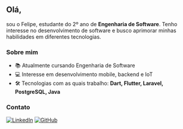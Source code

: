 ## Olá, 

sou o Felipe, estudante do 2º ano de **Engenharia de Software**. Tenho interesse no desenvolvimento de software e busco aprimorar minhas habilidades em diferentes tecnologias.

### Sobre mim
- 📚 Atualmente cursando Engenharia de Software
- 💻 Interesse em desenvolvimento mobile, backend e IoT
- 🛠 Tecnologias com as quais trabalho: **Dart, Flutter, Laravel, PostgreSQL, Java**

### Contato
[![LinkedIn](https://img.shields.io/badge/LinkedIn-000?style=for-the-badge&logo=linkedin&logoColor=0A66C2)]([https://www.linkedin.com/in/seu-perfil](https://www.youtube.com/watch?v=dQw4w9WgXcQ&pp=ygUXbmV2ZXIgZ29ubmEgZ2l2ZSB5b3UgdXA%3D))  
[![GitHub](https://img.shields.io/badge/GitHub-000?style=for-the-badge&logo=github)]([https://github.com/seu-usuario](https://www.youtube.com/watch?v=dQw4w9WgXcQ&pp=ygUXbmV2ZXIgZ29ubmEgZ2l2ZSB5b3UgdXA%3D))  

